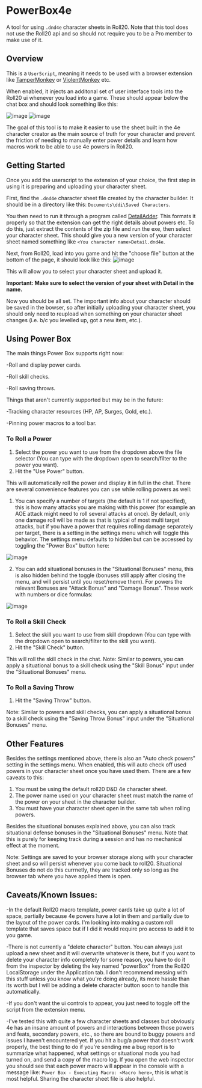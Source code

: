 # PowerBox4e
A tool for using ```.dnd4e``` character sheets in Roll20.
Note that this tool does not use the Roll20 api and so should not require you to be a Pro member to make use of it.

## Overview
This is a ```UserScript```, meaning it needs to be used with a browser extension like [TamperMonkey](https://www.tampermonkey.net/) or [ViolentMonkey](https://chromewebstore.google.com/detail/violentmonkey/jinjaccalgkegednnccohejagnlnfdag) etc.

When enabled, it injects an additonal set of user interface tools into the Roll20 ui whenever you load into a game. These should appear below the chat box and should look something like this:

![image](https://github.com/jackpoll4100/PowerBox4e/assets/43215677/4edd7c40-1220-4243-b81b-45d4716db3c9)
![image](https://github.com/jackpoll4100/PowerBox4e/assets/43215677/13731669-4408-48eb-81ba-5b0e0b2d667f)

The goal of this tool is to make it easier to use the sheet built in the 4e character creator as the main source of truth for your character and prevent the friction of needing to manually enter power details and learn how macros work to be able to use 4e powers in Roll20.

## Getting Started

Once you add the userscript to the extension of your choice, the first step in using it is preparing and uploading your character sheet.

First, find the ```.dnd4e``` character sheet file created by the character builder. It should be in a directory like this: ```Documents\ddi\Saved Characters```.

You then need to run it through a program called [DetailAdder]([https://github.com/CBLoader/DetailAdder](https://github.com/CBLoader/DetailAdder/releases/tag/v2.0)).
This formats it properly so that the extension can get the right details about powers etc.
To do this, just extract the contents of the zip file and run the exe, then select your character sheet.
This should give you a new version of your character sheet named something like ```<You character name>Detail.dnd4e```.

Next, from Roll20, load into you game and hit the "choose file" button at the bottom of the page, it should look like this:
![image](https://github.com/jackpoll4100/PowerBox4e/assets/43215677/aa8f8c46-9a52-41ca-b40a-579f07c49a35)

This will allow you to select your character sheet and upload it.

**Important: Make sure to select the version of your sheet with Detail in the name.**

Now you should be all set. The important info about your character should be saved in the bowser, so after initially uploading your character sheet, you should only need to reupload when something on your character sheet changes (i.e. b/c you levelled up, got a new item, etc.).

## Using Power Box

The main things Power Box supports right now:

-Roll and display power cards.

-Roll skill checks.

-Roll saving throws.

Things that aren't currently supported but may be in the future:

-Tracking character resources (HP, AP, Surges, Gold, etc.).

-Pinning power macros to a tool bar.

### To Roll a Power

1) Select the power you want to use from the dropdown above the file selector (You can type with the dropdown open to search/filter to the power you want).
2) Hit the "Use Power" button.

This will automatically roll the power and display it in full in the chat.
There are several convenience features you can use while rolling powers as well:

1) You can specify a number of targets (the default is 1 if not specified), this is how many attacks you are making with this power (for example an AOE attack might need to roll several attacks at once). By default, only one damage roll will be made as that is typical of most multi target attacks, but if you have a power that requires rolling damage separately per target, there is a setting in the settings menu which will toggle this behavior. The settings menu defaults to hidden but can be accessed by toggling the "Power Box" button here:

![image](https://github.com/jackpoll4100/PowerBox4e/assets/43215677/1b12798a-542c-4dca-88fe-dff45ec98bfa)

2) You can add situational bonuses in the "Situational Bonuses" menu, this is also hidden behind the toggle (bonuses still apply after closing the menu, and will persist until you reset/remove them). For powers the relevant Bonuses are "Attack Bonus" and "Damage Bonus". These work with numbers or dice formulas:

![image](https://github.com/jackpoll4100/PowerBox4e/assets/43215677/62389094-9153-4b50-9d75-f41d5a7d5647)

### To Roll a Skill Check
1) Select the skill you want to use from skill dropdown (You can type with the dropdown open to search/filter to the skill you want).
2) Hit the "Skill Check" button.

This will roll the skill check in the chat.
Note:
Similar to powers, you can apply a situational bonus to a skill check using the "Skill Bonus" input under the "Situational Bonuses" menu.

### To Roll a Saving Throw
1) Hit the "Saving Throw" button.

Note:
Similar to powers and skill checks, you can apply a situational bonus to a skill check using the "Saving Throw Bonus" input under the "Situational Bonuses" menu.

## Other Features

Besides the settings mentioned above, there is also an "Auto check powers" setting in the settings menu. When enabled, this will auto check off used powers in your character sheet once you have used them. There are a few caveats to this:

1) You must be using the default roll20 D&D 4e character sheet.
2) The power name used on your character sheet must match the name of the power on your sheet in the character builder.
3) You must have your character sheet open in the same tab when rolling powers.

Besides the situational bonuses explained above, you can also track situational defense bonuses in the "Situational Bonuses" menu. Note that this is purely for keeping track during a session and has no mechanical effect at the moment.

Note:
Settings are saved to your browser storage along with your character sheet and so will persist whenever you come back to roll20.
Situational Bonuses do not do this currnetly, they are tracked only so long as the browser tab where you have applied them is open.

## Caveats/Known Issues:

-In the default Roll20 macro template, power cards take up quite a lot of space, partially because 4e powers have a lot in them and partially due to the layout of the power cards. I'm looking into making a custom roll template that saves space but if I did it would require pro access to add it to you game.

-There is not currently a "delete character" button. You can always just upload a new sheet and it will overwrite whatever is there, but if you want to delete your character info completely for some reason, you have to do it from the inspector by deleting the key named "powerBox" from the Roll20 LocalStorage under the Application tab. I don't recommend messing with this stuff unless you know what you're doing already, its more hassle than its worth but I will be adding a delete character button soon to handle this automatically.

-If you don't want the ui controls to appear, you just need to toggle off the script from the extension menu.

-I've tested this with quite a few character sheets and classes but obviously 4e has an insane amount of powers and interactions between those powers and feats, secondary powers, etc., so there are bound to buggy powers and issues I haven't encountered yet. If you hit a bug/a power that doesn't work properly, the best thing to do if you're sending me a bug report is to summarize what happened, what settings or situational mods you had turned on, and send a copy of the macro log. If you open the web inspector you should see that each power macro will appear in the console with a message like: ```Power Box - Executing Macro: <Macro here>```, this is what is most helpful. Sharing the character sheet file is also helpful.
